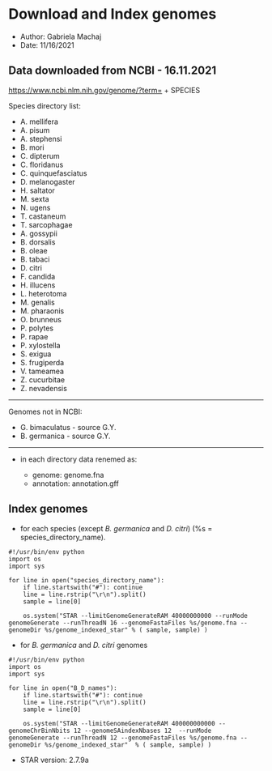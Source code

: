 
# Download and Index genomes

- Author: Gabriela Machaj
- Date:  11/16/2021

## Data downloaded from NCBI - 16.11.2021

https://www.ncbi.nlm.nih.gov/genome/?term= + SPECIES

Species directory list:

- A. mellifera 
- A. pisum
- A. stephensi
- B. mori
- C. dipterum
 - C. floridanus
 - C. quinquefasciatus
 - D. melanogaster
 - H. saltator
 - M. sexta
 - N. ugens
 - T. castaneum
 - T. sarcophagae
 - A. gossypii
 - B. dorsalis
 - B. oleae
 - B. tabaci
 - D. citri
 - F. candida
 - H. illucens
 - L. heterotoma
 - M. genalis
 - M. pharaonis
 - O. brunneus
 - P. polytes
 - P. rapae
 - P. xylostella
 - S. exigua
 - S. frugiperda
 - V. tameamea
 - Z. cucurbitae
 - Z. nevadensis
_____________________________________

Genomes not in NCBI:

 - G. bimaculatus   - source G.Y.
 - B. germanica   - source G.Y.

_________________________________

- in each directory data renemed as:

  - genome: genome.fna
  - annotation: annotation.gff

## Index genomes

- for each species (except *B. germanica* and *D. citri*) (%s = species_directory_name). 

```
#!/usr/bin/env python
import os
import sys

for line in open("species_directory_name"):
    if line.startswith("#"): continue
    line = line.rstrip("\r\n").split()
    sample = line[0]

    os.system("STAR --limitGenomeGenerateRAM 40000000000 --runMode genomeGenerate --runThreadN 16 --genomeFastaFiles %s/genome.fna --genomeDir %s/genome_indexed_star" % ( sample, sample) )
```
- for *B. germanica* and *D. citri* genomes

```
#!/usr/bin/env python
import os
import sys

for line in open("B_D_names"):
    if line.startswith("#"): continue
    line = line.rstrip("\r\n").split()
    sample = line[0]

    os.system("STAR --limitGenomeGenerateRAM 400000000000 --genomeChrBinNbits 12 --genomeSAindexNbases 12  --runMode genomeGenerate --runThreadN 12 --genomeFastaFiles %s/genome.fna --genomeDir %s/genome_indexed_star"  % ( sample, sample) )
```

- STAR version: 2.7.9a
